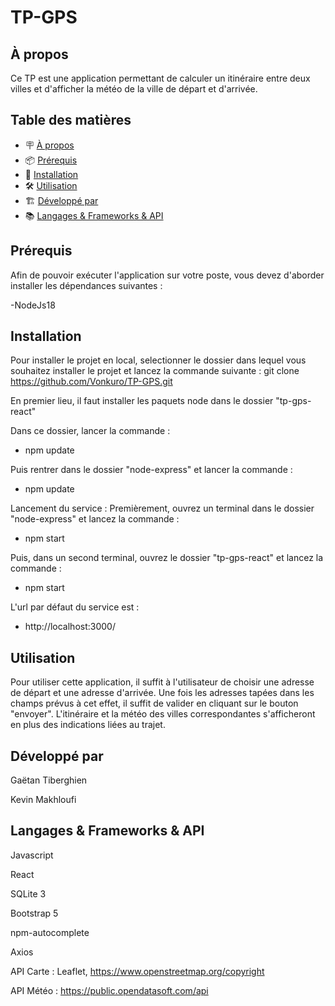 # TP-GPS

## À propos
Ce TP est une application permettant de calculer un itinéraire entre deux villes et d'afficher la météo de la ville de départ et d'arrivée. 

## Table des matières

- 🪧 [À propos](#à-propos)
- 📦 [Prérequis](#prérequis)
- 🚀 [Installation](#installation)
- 🛠️ [Utilisation](#utilisation)
- 🏗️ [Développé par](#développé-par)
- 📚 [Langages & Frameworks & API](#langages-&-frameworks-&-API)


## Prérequis

Afin de pouvoir exécuter l'application sur votre poste, vous devez d'aborder installer les dépendances suivantes :

-NodeJs18
  
## Installation

Pour installer le projet en local, selectionner le dossier dans lequel vous souhaitez installer le projet et lancez la commande suivante : 
git clone https://github.com/Vonkuro/TP-GPS.git

En premier lieu, il faut installer les paquets node dans le dossier "tp-gps-react"

Dans ce dossier, lancer la commande : 

- npm update

Puis rentrer dans le dossier "node-express" et lancer la commande : 

- npm update


Lancement du service :
Premièrement, ouvrez un terminal dans le dossier "node-express" et lancez la commande :

- npm start

Puis, dans un second terminal, ouvrez le dossier "tp-gps-react" et lancez la commande :

- npm start

L'url par défaut du service est : 

- http://localhost:3000/

## Utilisation

Pour utiliser cette application, il suffit à l'utilisateur de choisir une adresse de départ et une adresse d'arrivée. Une fois les adresses tapées dans les
champs prévus à cet effet, il suffit de valider en cliquant sur le bouton "envoyer".
L'itinéraire et la météo des villes correspondantes s'afficheront en plus des indications liées au trajet.

## Développé par

Gaëtan Tiberghien

Kevin Makhloufi

## Langages & Frameworks & API

Javascript

React

SQLite 3

Bootstrap 5

npm-autocomplete

Axios

API Carte : Leaflet, https://www.openstreetmap.org/copyright

API Météo : https://public.opendatasoft.com/api



